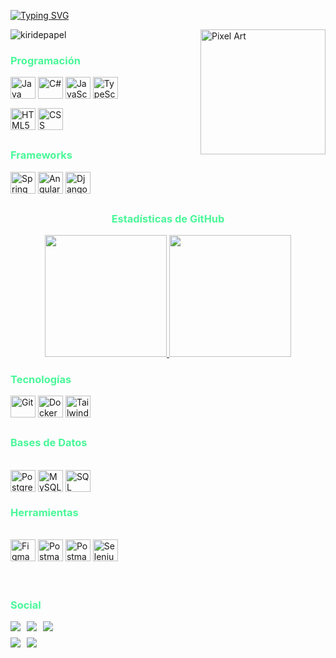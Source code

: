[![Typing SVG](https://readme-typing-svg.demolab.com?font=Fira+Code&pause=1000&color=49F798&width=435&lines=Hola!+Mi+nombre+es+Brian+Uceda+C%3A;Me+enfoco+en+el+Desarrollo+Backend)](https://git.io/typing-svg)

<img src="https://github.com/user-attachments/assets/3dd95ed7-9349-404f-8506-a3ad9a4cf5fb" alt="Pixel Art" align="right" width="200">

<!-- <div style="display:flex;justify-content:center;"> -->
<p align="left"> <img src="https://komarev.com/ghpvc/?username=kiridepapel&label=Visitas%20de%20Perfil&color=000000&style=flat" alt="kiridepapel" /> </p>
<!-- </div> -->

<h3 style="color:#49F798">Programación</h3>
<div style="display: inline_block; margin-bottom:30px">
    <img align="center" alt="Java" height="35" width="40" src="https://svgl.app/library/java.svg">
    <!-- <img align="center" alt="Python" height="35" width="40" src="https://svgl.app/library/pythosn.svg"> -->
    <img align="center" alt="C#" height="35" width="40" src="https://svgl.app/library/csharp.svg">
    <img align="center" alt="JavaScript" height="35" width="40" src="https://svgl.app/library/javascript.svg">
    <img align="center" alt="TypeScript" height="35" width="40" src="https://svgl.app/library/typescript.svg">
    <br>
    <div style="margin-top:15px">
        <img align="center" alt="HTML5" height="35" width="40" src="https://svgl.app/library/html5.svg">
        <img align="center" alt="CSS" height="35" width="40" src="https://svgl.app/library/css.svg">
        <!-- <img align="center" alt="SCSS" height="35" width="40" src="https://www.svgrepo.com/svg/374061/sass.png"> -->
    </div>
</div>

<h3 style="color:#49F798">Frameworks</h3>
<div style="display: inline_block; margin-bottom:30px">
    <img align="center" alt="Spring Boot" height="35" width="40" src="https://svgl.app/library/spring.svg">
    <img align="center" alt="Angular" height="35" width="40" src="https://svgl.app/library/angular.svg">
    <img align="center" alt="Django" height="35" width="40" src="https://svgl.app/library/django.svg">
</div>

<h3 style="color:#49F798; text-align:center">Estadísticas de GitHub</h3>
<div align="start" style="display: flex; justify-content: center;">
  <a href="https://github.com/brianuceda">
    <img height="195px" src="https://github-readme-stats.vercel.app/api?username=brianuceda&show_icons=true&theme=one_dark_pro&include_all_commits=true&count_private=true"/>
    <img height="195px" src="https://github-readme-stats.vercel.app/api/top-langs/?username=brianuceda&layout=compact&langs_count=7&theme=one_dark_pro"/>
  </a>
</div>

<h3 style="color:#49F798">Tecnologías</h3>
<div style="display: inline_block; margin-bottom:30px">
    <img align="center" alt="Git" height="35" width="40" src="https://svgl.app/library/git.svg">
    <img align="center" alt="Docker" height="35" width="40" src="https://svgl.app/library/docker.svg">
    <img align="center" alt="Tailwind CSS" height="35" width="40" src="https://svgl.app/library/tailwindcss.svg">
</div>

<h3 style="color:#49F798">Bases de Datos</h3>
<div style="display: inline_block"><br>
    <img align="center" alt="PostgreSQL" height="35" width="40" src="https://svgl.app/library/postgresql.svg">
    <img align="center" alt="MySQL" height="35" width="40" src="https://svgl.app/library/mysql.svg">
    <img align="center" alt="SQL Server" height="35" width="40" src="https://svgl.app/library/sql-server.svg">
</div>

<h3 style="color:#49F798">Herramientas</h3>
<div style="display: inline_block"><br>
    <img align="center" alt="Figma" height="35" width="40" src="https://svgl.app/library/figma.svg">
    <img align="center" alt="Postman" height="35" width="40" src="https://svgl.app/library/postman.svg">
    <img align="center" alt="Postman" height="35" width="40" src="https://svgl.app/library/firebase.svg">
    <img align="center" alt="Selenium" height="35" width="40" src="https://raw.githubusercontent.com/detain/svg-logos/780f25886640cef088af994181646db2f6b1a3f8/svg/selenium-logo.svg">
</div>

<h3 style="color:#49F798; margin-top:60px">Social</h3>
<div style="display:flex;gap:10px;flex-direction:column">
<div style="display:flex;gap:10px;">
    <a href="https://www.linkedin.com/in/brianuceda" target="_blank">
        <img src="https://img.shields.io/badge/LinkedIn-0A66C2?style=flat&logo=linkedin&logoColor=white" target="_blank">
    </a>
    <a href="mailto:brian.uceda@hotmail.com">
        <img src="https://img.shields.io/badge/Outlook-0078D4?style=flat&logo=microsoft-outlook&logoColor=white" target="_blank">
    </a>
    <a href="https://wa.me/953258948" target="_blank">
        <img src="https://img.shields.io/badge/WhatsApp-25D366?style=flat&logo=whatsapp&logoColor=white" target="_blank">
    </a> 
</div>
<div style="display:flex;gap:10px;">
    <a href="https://leetcode.com/u/Kiridepapel/" target="_blank">
        <img src="https://img.shields.io/badge/-LeetCode-FFA116?style=flat&logo=LeetCode&logoColor=black" target="_blank">
    </a> 
    <a href="https://www.youtube.com/@kuki0607">
        <img src="https://img.shields.io/badge/YouTube-FF0000?style=flat&logo=youtube&logoColor=white" target="_blank">
    </a>
</div>
</div>
